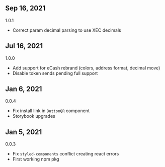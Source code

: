 ## Sep 16, 2021

1.0.1

-   Correct param decimal parsing to use XEC decimals

## Jul 16, 2021

1.0.0

-   Add support for eCash rebrand (colors, address format, decimal move)
-   Disable token sends pending full support

## Jan 6, 2021

0.0.4

-   Fix install link in `ButtonQR` component
-   Storybook upgrades

## Jan 5, 2021

0.0.3

-   Fix `styled-components` conflict creating react errors
-   First working npm pkg
